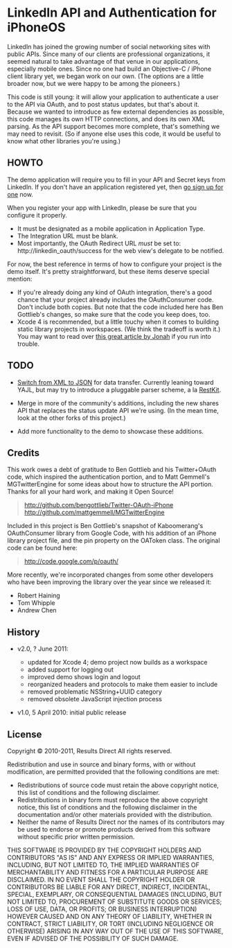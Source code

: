 LinkedIn API and Authentication for iPhoneOS
==========

LinkedIn has joined the growing number of social networking sites with public APIs. Since many of our clients are professional organizations, it seemed natural to take advantage of that venue in our applications, especially mobile ones. Since no one had build an Objective-C / iPhone client library yet, we began work on our own. (The options are a little broader now, but we were happy to be among the pioneers.)

This code is still young: it will allow your application to authenticate a user to the API via OAuth, and to post status updates, but that's about it. Because we wanted to introduce as few external dependencies as possible, this code manages its own HTTP connections, and does its own XML parsing. As the API support becomes more complete, that's something we may need to revisit. (So if anyone else uses this code, it would be useful to know what other libraries you're using.)


HOWTO
-----

The demo application will require you to fill in your API and Secret keys from LinkedIn. If you don't have an application registered yet, then [go sign up for one](https://www.linkedin.com/secure/developer) now.

When you register your app with LinkedIn, please be sure that you configure it properly.

  * It must be designated as a mobile application in Application Type.
  * The Integration URL must be blank.
  * Most importantly, the OAuth Redirect URL *must* be set to: http://linkedin_oauth/success for the web view's delegate to be notified.

For now, the best reference in terms of how to configure your project is the demo itself. It's pretty straightforward, but these items deserve special mention:

  * If you're already doing any kind of OAuth integration, there's a good chance that your project already includes the OAuthConsumer code. Don't include both copies. But note that the code included here has Ben Gottlieb's changes, so make sure that the code you keep does, too.
  * Xcode 4 is recommended, but a little touchy when it comes to building static library projects in workspaces. (We think the tradeoff is worth it.) You may want to read over [this great article by Jonah](http://blog.carbonfive.com/2011/04/04/using-open-source-static-libraries-in-xcode-4/) if you run into trouble.


TODO
-----
  
  * [Switch from XML to JSON](http://developer.linkedin.com/community/apis/blog/2010/10/25/api-requests-with-json) for data transfer. Currently leaning toward YAJL, but may try to introduce a pluggable parser scheme, a la [RestKit](https://github.com/twotoasters/RestKit).

  * Merge in more of the community's additions, including the new shares API that replaces the status update API we're using. (In the mean time, look at the other forks of this project.)
  
  * Add more functionality to the demo to showcase these additions.


Credits
-----

This work owes a debt of gratitude to Ben Gottlieb and his Twitter+OAuth code, which inspired the authentication portion, and to Matt Gemmell's MGTwitterEngine for some ideas about how to structure the API portion. Thanks for all your hard work, and making it Open Source!
> http://github.com/bengottlieb/Twitter-OAuth-iPhone
> http://github.com/mattgemmell/MGTwitterEngine

Included in this project is Ben Gottlieb's snapshot of Kaboomerang's OAuthConsumer library from Google Code, with his addition of an iPhone library project file, and the pin property on the OAToken class. The original code can be found here:
> http://code.google.com/p/oauth/

More recently, we're incorporated changes from some other developers who have been improving the library over the year since we released it:

  * Robert Haining
  * Tom Whipple
  * Andrew Chen


History
-----

- v2.0, ? June 2011:
  - updated for Xcode 4; demo project now builds as a workspace
  - added support for logging out
  - improved demo shows login and logout
  - reorganized headers and protocols to make them easier to include
  - removed problematic NSString+UUID category
  - removed obsolete JavaScript injection process

- v1.0, 5 April 2010: initial public release


License
-----

Copyright &copy; 2010-2011, Results Direct
All rights reserved.

Redistribution and use in source and binary forms, with or without modification, are permitted provided that the following conditions are met:

  * Redistributions of source code must retain the above copyright notice, this list of conditions and the following disclaimer.
  * Redistributions in binary form must reproduce the above copyright notice, this list of conditions and the following disclaimer in the documentation and/or other materials provided with the distribution.
  * Neither the name of Results Direct nor the names of its contributors may be used to endorse or promote products derived from this software without specific prior written permission.

THIS SOFTWARE IS PROVIDED BY THE COPYRIGHT HOLDERS AND CONTRIBUTORS "AS IS" AND ANY EXPRESS OR IMPLIED WARRANTIES, INCLUDING, BUT NOT LIMITED TO, THE IMPLIED WARRANTIES OF MERCHANTABILITY AND FITNESS FOR A PARTICULAR PURPOSE ARE DISCLAIMED. IN NO EVENT SHALL THE COPYRIGHT HOLDER OR CONTRIBUTORS BE LIABLE FOR ANY DIRECT, INDIRECT, INCIDENTAL, SPECIAL, EXEMPLARY, OR CONSEQUENTIAL DAMAGES (INCLUDING, BUT NOT LIMITED TO, PROCUREMENT OF SUBSTITUTE GOODS OR SERVICES; LOSS OF USE, DATA, OR PROFITS; OR BUSINESS INTERRUPTION) HOWEVER CAUSED AND ON ANY THEORY OF LIABILITY, WHETHER IN CONTRACT, STRICT LIABILITY, OR TORT (INCLUDING NEGLIGENCE OR OTHERWISE) ARISING IN ANY WAY OUT OF THE USE OF THIS SOFTWARE, EVEN IF ADVISED OF THE POSSIBILITY OF SUCH DAMAGE.
